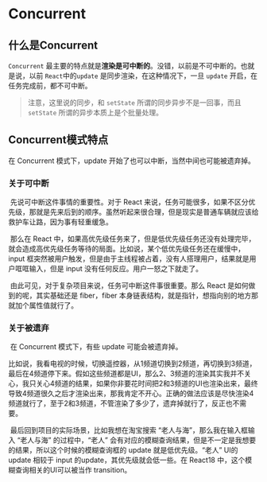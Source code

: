 # Concurrent

## 什么是Concurrent

`Concurrent` 最主要的特点就是**渲染是可中断的**。没错，以前是不可中断的。也就是说，以前 `React`中的`update` 是同步渲染，在这种情况下，一旦 `update` 开启，在任务完成前，都不可中断。

> 注意，这里说的同步，和 `setState` 所谓的同步异步不是一回事，而且 `setState` 所谓的异步本质上是个批量处理。



## Concurrent模式特点

在 Concurrent 模式下，update 开始了也可以中断，当然中间也可能被遗弃掉。

### 关于可中断

​		先说可中断这件事情的重要性。对于 React 来说，任务可能很多，如果不区分优先级，那就是先来后到的顺序。虽然听起来很合理，但是现实是普通车辆就应该给救护车让路，因为事有轻重缓急。

​		那么在 React 中，如果高优先级任务来了，但是低优先级任务还没有处理完毕，就会造成高优先级任务等待的局面。比如说，某个低优先级任务还在缓慢中，input 框突然被用户触发，但是由于主线程被占着，没有人搭理用户，结果就是用户哐哐输入，但是 input 没有任何反应。用户一怒之下就走了。

​		由此可见，对于复杂项目来说，任务可中断这件事很重要。那么 React 是如何做到的呢，其实基础还是 fiber，fiber 本身链表结构，就是指针，想指向别的地方那就加个属性值就行了。



### 关于被遗弃

​		在 Concurrent 模式下，有些 update 可能会被遗弃掉。

​		比如说，我看电视的时候，切换遥控器，从1频道切换到2频道，再切换到3频道，最后在4频道停下来。假如这些频道都是UI，那么2、3频道的渲染其实我并不关心，我只关心4频道的结果，如果你非要花时间把2和3频道的UI也渲染出来，最终导致4频道很久之后才渲染出来，那我肯定不开心。正确的做法应该是尽快渲染4频道就行了，至于2和3频道，不管渲染了多少了，遗弃掉就行了，反正也不需要。

​		最后回到项目的实际场景，比如我想在淘宝搜索 “老人与海”，那么我在输入框输入 “老人与海” 的过程中，“老人” 会有对应的模糊查询结果，但是不一定是我想要的结果，所以这个时候的模糊查询框的 update 就是低优先级。“老人” UI的update 相较于 input 的update，其优先级就会低一些。在 React18 中，这个模糊查询相关的UI可以被当作 transition。























